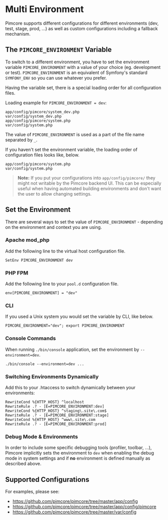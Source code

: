 # Multi Environment

Pimcore supports different configurations for different environments (dev, test, stage, prod, ...) as well as custom 
configurations including a fallback mechanism. 


## The `PIMCORE_ENVIRONMENT` Variable
To switch to a different environment, you have to set the environment variable `PIMCORE_ENVIRONMENT` with a value of 
your choice (eg. development or test). `PIMCORE_ENVIRONMENT` is an equivalent of Symfony's standard `SYMFONY_ENV` so 
you can use whatever you prefer. 
 
Having the variable set, there is a special loading order for all configuration files. 

Loading example for `PIMCORE_ENVIRONMENT = dev`: 

```
app/config/pimcore/system_dev.php
var/config/system_dev.php
app/config/pimcore/system.php
var/config/system.php
```

The value of `PIMCORE_ENVIRONMENT` is used as a part of the file name separated by `_`. 


If you haven't set the environment variable, the loading order of configuration files looks like, below.

```
app/config/pimcore/system.php
var/config/system.php
```

> **Note:** If you put your configurations into `app/config/pimcore/` they might not writable by the Pimcore backend UI. 
> This can be especially useful when having automated building environments and don't want the user to allow changing settings.  


## Set the Environment

There are several ways to set the value of `PIMCORE_ENVIRONMENT` - depending on the environment and context you are using. 


### Apache mod_php

Add the following line to the virtual host configuration file.

```
SetEnv PIMCORE_ENVIRONMENT dev
```


### PHP FPM

Add the following line to your `pool.d` configuration file.

```
env[PIMCORE_ENVIRONMENT] = "dev"
```

### CLI

If you used a Unix system you would set the variable by CLI, like below.

```
PIMCORE_ENVIRONMENT="dev"; export PIMCORE_ENVIRONMENT
```

### Console Commands

When running `./bin/console` application, set the environment by `--environment=dev`.
 
```
./bin/console --environment=dev ...
```

### Switching Environments Dynamically

Add this to your .htaccess to switch dynamically between your environments:

```
RewriteCond %{HTTP_HOST} ^localhost
RewriteRule .? - [E=PIMCORE_ENVIRONMENT:dev]
RewriteCond %{HTTP_HOST} ^staging\.site\.com$
RewriteRule .? - [E=PIMCORE_ENVIRONMENT:stage]
RewriteCond %{HTTP_HOST} ^www\.site\.com
RewriteRule .? - [E=PIMCORE_ENVIRONMENT:prod]
```

### Debug Mode & Environments

In order to include some specific debugging tools (profiler, toolbar, ...), Pimcore implicitly sets the 
environment to `dev` when enabling the debug mode in system settings and if **no** environment is defined manually as described above. 

## Supported Configurations

For examples, please see: 
* <https://github.com/pimcore/pimcore/tree/master/app/config> 
* <https://github.com/pimcore/pimcore/tree/master/app/config/pimcore>
* <https://github.com/pimcore/pimcore/tree/master/var/config>
